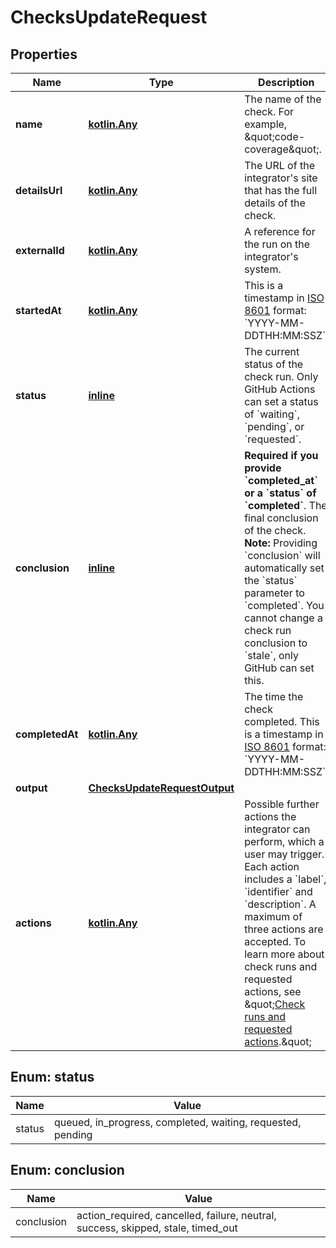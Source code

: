 
# ChecksUpdateRequest

## Properties
Name | Type | Description | Notes
------------ | ------------- | ------------- | -------------
**name** | [**kotlin.Any**](.md) | The name of the check. For example, \&quot;code-coverage\&quot;. |  [optional]
**detailsUrl** | [**kotlin.Any**](.md) | The URL of the integrator&#39;s site that has the full details of the check. |  [optional]
**externalId** | [**kotlin.Any**](.md) | A reference for the run on the integrator&#39;s system. |  [optional]
**startedAt** | [**kotlin.Any**](.md) | This is a timestamp in [ISO 8601](https://en.wikipedia.org/wiki/ISO_8601) format: &#x60;YYYY-MM-DDTHH:MM:SSZ&#x60;. |  [optional]
**status** | [**inline**](#Status) | The current status of the check run. Only GitHub Actions can set a status of &#x60;waiting&#x60;, &#x60;pending&#x60;, or &#x60;requested&#x60;. |  [optional]
**conclusion** | [**inline**](#Conclusion) | **Required if you provide &#x60;completed_at&#x60; or a &#x60;status&#x60; of &#x60;completed&#x60;**. The final conclusion of the check.  **Note:** Providing &#x60;conclusion&#x60; will automatically set the &#x60;status&#x60; parameter to &#x60;completed&#x60;. You cannot change a check run conclusion to &#x60;stale&#x60;, only GitHub can set this. |  [optional]
**completedAt** | [**kotlin.Any**](.md) | The time the check completed. This is a timestamp in [ISO 8601](https://en.wikipedia.org/wiki/ISO_8601) format: &#x60;YYYY-MM-DDTHH:MM:SSZ&#x60;. |  [optional]
**output** | [**ChecksUpdateRequestOutput**](ChecksUpdateRequestOutput.md) |  |  [optional]
**actions** | [**kotlin.Any**](.md) | Possible further actions the integrator can perform, which a user may trigger. Each action includes a &#x60;label&#x60;, &#x60;identifier&#x60; and &#x60;description&#x60;. A maximum of three actions are accepted. To learn more about check runs and requested actions, see \&quot;[Check runs and requested actions](https://docs.github.com/rest/guides/using-the-rest-api-to-interact-with-checks#check-runs-and-requested-actions).\&quot; |  [optional]


<a id="Status"></a>
## Enum: status
Name | Value
---- | -----
status | queued, in_progress, completed, waiting, requested, pending


<a id="Conclusion"></a>
## Enum: conclusion
Name | Value
---- | -----
conclusion | action_required, cancelled, failure, neutral, success, skipped, stale, timed_out



